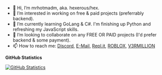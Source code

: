 - 👋 Hi, I’m mrhotmadm, aka. hexerous/hex.
- 👀 I’m interested in working on free & paid projects (preferrably backend).
- 🌱 I’m currently learning GoLang & C#. I'm finishing up Python and refreshing my JavaScript skills.
- 💞️ I’m looking to collaborate on any FREE OR PAID projects (I'd prefer backend & some payment).
- 📫 How to reach me: [Discord](https://discord.com/users/727282789551964302), [E-Mail](mailto:mrblackcto@outlook.com), [Repl.it](https://replit.com/@hexerous), [ROBLOX](https://www.roblox.com/users/2314460683/profile), [V3RMILLION]()

__**__GitHub Statistics__**__

[![GitHub Statistics](https://github-readme-stats.vercel.app/api?username=mrhotmadm&show_icons=true&hide_border=false&count_private=true&include_all_commits=true&theme=kacho_ga)](https://github.com/mrhotmadm/mrhotmadm)
